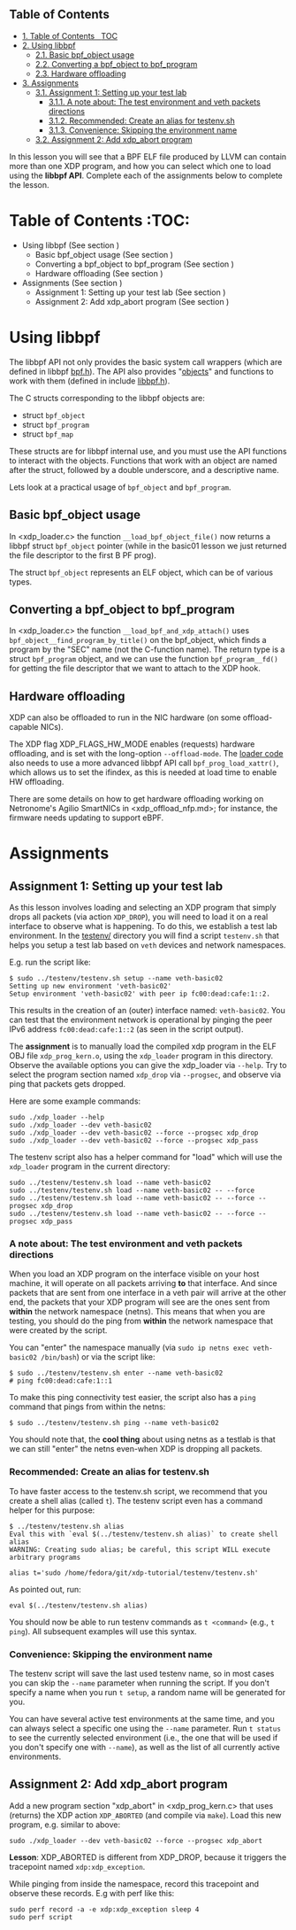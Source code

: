 <div id="table-of-contents">
<h2>Table of Contents</h2>
<div id="text-table-of-contents">
<ul>
<li><a href="#sec-1">1. Table of Contents&#xa0;&#xa0;&#xa0;<span class="tag"><span class="TOC">TOC</span></span></a></li>
<li><a href="#sec-2">2. Using libbpf</a>
<ul>
<li><a href="#sec-2-1">2.1. Basic bpf_object usage</a></li>
<li><a href="#sec-2-2">2.2. Converting a bpf_object to bpf_program</a></li>
<li><a href="#sec-2-3">2.3. Hardware offloading</a></li>
</ul>
</li>
<li><a href="#sec-3">3. Assignments</a>
<ul>
<li><a href="#sec-3-1">3.1. Assignment 1: Setting up your test lab</a>
<ul>
<li><a href="#sec-3-1-1">3.1.1. A note about: The test environment and veth packets directions</a></li>
<li><a href="#sec-3-1-2">3.1.2. Recommended: Create an alias for testenv.sh</a></li>
<li><a href="#sec-3-1-3">3.1.3. Convenience: Skipping the environment name</a></li>
</ul>
</li>
<li><a href="#sec-3-2">3.2. Assignment 2: Add xdp_abort program</a></li>
</ul>
</li>
</ul>
</div>
</div>


In this lesson you will see that a BPF ELF file produced by LLVM can contain
more than one XDP program, and how you can select which one to load using
the **libbpf API**. Complete each of the assignments below to complete the
lesson.

# Table of Contents     :TOC:<a id="sec-1" name="sec-1"></a>

-   Using libbpf (See section )
    -   Basic bpf\_object usage (See section )
    -   Converting a bpf\_object to bpf\_program (See section )
    -   Hardware offloading (See section )
-   Assignments (See section )
    -   Assignment 1: Setting up your test lab (See section )
    -   Assignment 2: Add xdp\_abort program (See section )

# Using libbpf<a id="sec-2" name="sec-2"></a>

The libbpf API not only provides the basic system call wrappers (which are
defined in libbpf [bpf.h](https://github.com/libbpf/libbpf/blob/master/src/bpf.h)). The API also provides "[objects](https://github.com/libbpf/libbpf/blob/master/src/README.rst#objects)" and functions to
work with them (defined in include [libbpf.h](https://github.com/libbpf/libbpf/blob/master/src/libbpf.h)).

The C structs corresponding to the libbpf objects are:
-   struct `bpf_object`
-   struct `bpf_program`
-   struct `bpf_map`

These structs are for libbpf internal use, and you must use the API
functions to interact with the objects. Functions that work with an object
are named after the struct, followed by a double underscore, and a
descriptive name.

Lets look at a practical usage of `bpf_object` and `bpf_program`.

## Basic bpf\_object usage<a id="sec-2-1" name="sec-2-1"></a>

In <xdp_loader.c> the function `__load_bpf_object_file()` now returns a
libbpf struct `bpf_object` pointer (while in the basic01 lesson we just
returned the file descriptor to the first B PF prog).

The struct `bpf_object` represents an ELF object, which can be of various
types.

## Converting a bpf\_object to bpf\_program<a id="sec-2-2" name="sec-2-2"></a>

In <xdp_loader.c> the function `__load_bpf_and_xdp_attach()` uses
`bpf_object__find_program_by_title()` on the bpf\_object, which finds a
program by the "SEC" name (not the C-function name). The return type is a
struct `bpf_program` object, and we can use the function `bpf_program__fd()`
for getting the file descriptor that we want to attach to the XDP hook.

## Hardware offloading<a id="sec-2-3" name="sec-2-3"></a>

XDP can also be offloaded to run in the NIC hardware (on some
offload-capable NICs).

The XDP flag XDP\_FLAGS\_HW\_MODE enables (requests) hardware offloading, and
is set with the long-option `--offload-mode`. The [loader code](xdp_loader.c) also needs to
use a more advanced libbpf API call `bpf_prog_load_xattr()`, which allows us
to set the ifindex, as this is needed at load time to enable HW offloading.

There are some details on how to get hardware offloading working on
Netronome's Agilio SmartNICs in <xdp_offload_nfp.md>; for instance, the
firmware needs updating to support eBPF.

# Assignments<a id="sec-3" name="sec-3"></a>

## Assignment 1: Setting up your test lab<a id="sec-3-1" name="sec-3-1"></a>

As this lesson involves loading and selecting an XDP program that simply
drops all packets (via action `XDP_DROP`), you will need to load it on a
real interface to observe what is happening. To do this, we establish a test
lab environment. In the [testenv/](../testenv/) directory you will find a script
`testenv.sh` that helps you setup a test lab based on `veth` devices and
network namespaces.

E.g. run the script like:

    $ sudo ../testenv/testenv.sh setup --name veth-basic02
    Setting up new environment 'veth-basic02'
    Setup environment 'veth-basic02' with peer ip fc00:dead:cafe:1::2.

This results in the creation of an (outer) interface named: `veth-basic02`.
You can test that the environment network is operational by pinging the peer
IPv6 address `fc00:dead:cafe:1::2` (as seen in the script output).

The **assignment** is to manually load the compiled xdp program in the ELF OBJ
file `xdp_prog_kern.o`, using the `xdp_loader` program in this directory.
Observe the available options you can give the xdp\_loader via `--help`. Try
to select the program section named `xdp_drop` via `--progsec`, and observe
via ping that packets gets dropped.

Here are some example commands:

    sudo ./xdp_loader --help
    sudo ./xdp_loader --dev veth-basic02
    sudo ./xdp_loader --dev veth-basic02 --force --progsec xdp_drop
    sudo ./xdp_loader --dev veth-basic02 --force --progsec xdp_pass

The testenv script also has a helper command for "load" which will use the
`xdp_loader` program in the current directory:

    sudo ../testenv/testenv.sh load --name veth-basic02
    sudo ../testenv/testenv.sh load --name veth-basic02 -- --force
    sudo ../testenv/testenv.sh load --name veth-basic02 -- --force --progsec xdp_drop
    sudo ../testenv/testenv.sh load --name veth-basic02 -- --force --progsec xdp_pass

### A note about: The test environment and veth packets directions<a id="sec-3-1-1" name="sec-3-1-1"></a>

When you load an XDP program on the interface visible on your host machine,
it will operate on all packets arriving **to** that interface. And since
packets that are sent from one interface in a veth pair will arrive at the
other end, the packets that your XDP program will see are the ones sent from
**within** the network namespace (netns). This means that when you are
testing, you should do the ping from **within** the network namespace that
were created by the script.

You can "enter" the namespace manually (via `sudo ip netns exec veth-basic02
/bin/bash`) or via the script like:

    $ sudo ../testenv/testenv.sh enter --name veth-basic02
    # ping fc00:dead:cafe:1::1

To make this ping connectivity test easier, the script also has a `ping`
command that pings from within the netns:

    $ sudo ../testenv/testenv.sh ping --name veth-basic02

You should note that, the **cool thing** about using netns as a testlab is
that we can still "enter" the netns even-when XDP is dropping all packets.

### Recommended: Create an alias for testenv.sh<a id="sec-3-1-2" name="sec-3-1-2"></a>

To have faster access to the testenv.sh script, we recommend that you create
a shell alias (called `t`). The testenv script even has a command helper
for this purpose:

    $ ../testenv/testenv.sh alias
    Eval this with `eval $(../testenv/testenv.sh alias)` to create shell alias
    WARNING: Creating sudo alias; be careful, this script WILL execute arbitrary programs
    
    alias t='sudo /home/fedora/git/xdp-tutorial/testenv/testenv.sh'

As pointed out, run:

    eval $(../testenv/testenv.sh alias)

You should now be able to run testenv commands as `t <command>` (e.g., `t
ping`). All subsequent examples will use this syntax.

### Convenience: Skipping the environment name<a id="sec-3-1-3" name="sec-3-1-3"></a>

The testenv script will save the last used testenv name, so in most cases
you can skip the `--name` parameter when running the script. If you don't
specify a name when you run `t setup`, a random name will be generated for
you.

You can have several active test environments at the same time, and you can
always select a specific one using the `--name` parameter. Run `t status` to
see the currently selected environment (i.e., the one that will be used if
you don't specify one with `--name`), as well as the list of all currently
active environments.

## Assignment 2: Add xdp\_abort program<a id="sec-3-2" name="sec-3-2"></a>

Add a new program section "xdp\_abort" in <xdp_prog_kern.c> that uses
(returns) the XDP action `XDP_ABORTED` (and compile via `make`). Load this
new program, e.g. similar to above:

    sudo ./xdp_loader --dev veth-basic02 --force --progsec xdp_abort

**Lesson**: XDP\_ABORTED is different from XDP\_DROP, because it triggers the
tracepoint named `xdp:xdp_exception`.

While pinging from inside the namespace, record this tracepoint and observe
these records. E.g with perf like this:

    sudo perf record -a -e xdp:xdp_exception sleep 4
    sudo perf script